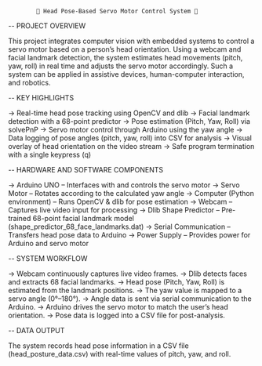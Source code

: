             🤖 Head Pose-Based Servo Motor Control System 🤖

-- PROJECT OVERVIEW

This project integrates computer vision with embedded systems to control a servo motor based on a person’s head orientation. Using a webcam and facial landmark detection, the system estimates head movements (pitch, yaw, roll) in real time and adjusts the servo motor accordingly. Such a system can be applied in assistive devices, human-computer interaction, and robotics.

-- KEY HIGHLIGHTS

-> Real-time head pose tracking using OpenCV and dlib
-> Facial landmark detection with a 68-point predictor
-> Pose estimation (Pitch, Yaw, Roll) via solvePnP
-> Servo motor control through Arduino using the yaw angle
-> Data logging of pose angles (pitch, yaw, roll) into CSV for analysis
-> Visual overlay of head orientation on the video stream
-> Safe program termination with a single keypress (q)

-- HARDWARE AND SOFTWARE COMPONENTS

-> Arduino UNO – Interfaces with and controls the servo motor
-> Servo Motor – Rotates according to the calculated yaw angle
-> Computer (Python environment) – Runs OpenCV & dlib for pose estimation
-> Webcam – Captures live video input for processing
-> Dlib Shape Predictor – Pre-trained 68-point facial landmark model    (shape_predictor_68_face_landmarks.dat)
-> Serial Communication – Transfers head pose data to Arduino
-> Power Supply – Provides power for Arduino and servo motor

-- SYSTEM WORKFLOW

-> Webcam continuously captures live video frames.
-> Dlib detects faces and extracts 68 facial landmarks.
-> Head pose (Pitch, Yaw, Roll) is estimated from the landmark positions.
-> The yaw value is mapped to a servo angle (0°–180°).
-> Angle data is sent via serial communication to the Arduino.
-> Arduino drives the servo motor to match the user’s head orientation.
-> Pose data is logged into a CSV file for post-analysis.

-- DATA OUTPUT

The system records head pose information in a CSV file (head_posture_data.csv) with real-time values of pitch, yaw, and roll.
